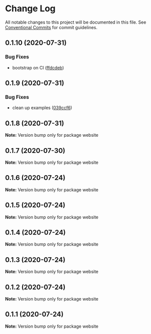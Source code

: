# Change Log

All notable changes to this project will be documented in this file.
See [Conventional Commits](https://conventionalcommits.org) for commit guidelines.

## 0.1.10 (2020-07-31)


### Bug Fixes

* bootstrap on CI ([ffdcdeb](https://github.com/ertrzyiks/graph-utils/commit/ffdcdeb4d5d852349b0599270983007964899783))





## 0.1.9 (2020-07-31)


### Bug Fixes

* clean up examples ([039ccf6](https://github.com/ertrzyiks/graph-utils/commit/039ccf6c2207e5ba153b5dc78074646500c5c9da))





## 0.1.8 (2020-07-31)

**Note:** Version bump only for package website





## 0.1.7 (2020-07-30)

**Note:** Version bump only for package website





## 0.1.6 (2020-07-24)

**Note:** Version bump only for package website





## 0.1.5 (2020-07-24)

**Note:** Version bump only for package website





## 0.1.4 (2020-07-24)

**Note:** Version bump only for package website





## 0.1.3 (2020-07-24)

**Note:** Version bump only for package website





## 0.1.2 (2020-07-24)

**Note:** Version bump only for package website





## 0.1.1 (2020-07-24)

**Note:** Version bump only for package website
